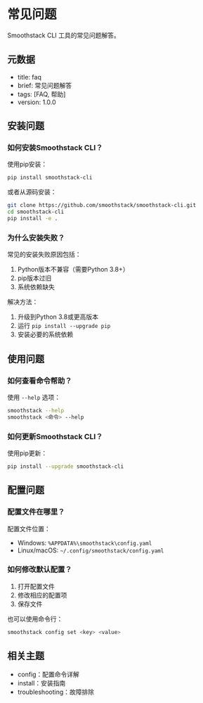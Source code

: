 <!-- type: faq -->

# 常见问题

Smoothstack CLI 工具的常见问题解答。

## 元数据
- title: faq
- brief: 常见问题解答
- tags: [FAQ, 帮助]
- version: 1.0.0

## 安装问题

### 如何安装Smoothstack CLI？
使用pip安装：

```bash
pip install smoothstack-cli
```

或者从源码安装：

```bash
git clone https://github.com/smoothstack/smoothstack-cli.git
cd smoothstack-cli
pip install -e .
```

### 为什么安装失败？
常见的安装失败原因包括：

1. Python版本不兼容（需要Python 3.8+）
2. pip版本过旧
3. 系统依赖缺失

解决方法：
1. 升级到Python 3.8或更高版本
2. 运行 `pip install --upgrade pip`
3. 安装必要的系统依赖

## 使用问题

### 如何查看命令帮助？
使用 `--help` 选项：

```bash
smoothstack --help
smoothstack <命令> --help
```

### 如何更新Smoothstack CLI？
使用pip更新：

```bash
pip install --upgrade smoothstack-cli
```

## 配置问题

### 配置文件在哪里？
配置文件位置：

- Windows: `%APPDATA%\smoothstack\config.yaml`
- Linux/macOS: `~/.config/smoothstack/config.yaml`

### 如何修改默认配置？
1. 打开配置文件
2. 修改相应的配置项
3. 保存文件

也可以使用命令行：

```bash
smoothstack config set <key> <value>
```

## 相关主题
- config：配置命令详解
- install：安装指南
- troubleshooting：故障排除 